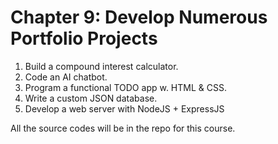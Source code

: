 # Chapter 9: Develop Numerous Portfolio Projects

1. Build a compound interest calculator.
2. Code an AI chatbot.
3. Program a functional TODO app w. HTML & CSS.
4. Write a custom JSON database.
5. Develop a web server with NodeJS + ExpressJS


All the source codes will be in the repo for this course.